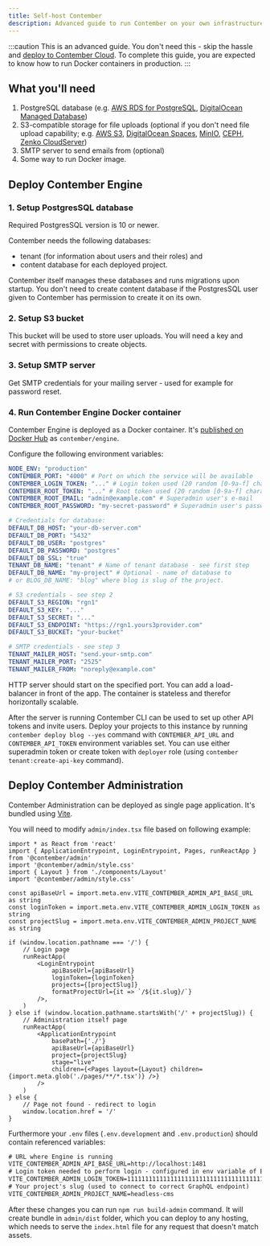 ```yaml
---
title: Self-host Contember
description: Advanced guide to run Contember on your own infrastructure.
---
```


:::caution
This is an advanced guide. You don't need this - skip the hassle and [deploy to Contember Cloud](./deploy-contember.md). To complete this guide, you are expected to know how to run Docker containers in production.
:::

## What you'll need

1. PostgreSQL database (e.g. [AWS RDS for PostgreSQL](https://aws.amazon.com/rds/postgresql/), [DigitalOcean Managed Database](https://www.digitalocean.com/products/managed-databases/))
1. S3-compatible storage for file uploads (optional if you don't need file upload capability; e.g. [AWS S3](https://aws.amazon.com/s3/), [DigitalOcean Spaces](https://www.digitalocean.com/products/spaces/), [MinIO](https://min.io/), [CEPH](https://ceph.io/), [Zenko CloudServer](https://www.zenko.io/cloudserver/))
1. SMTP server to send emails from (optional)
1. Some way to run Docker image.

## Deploy Contember Engine

### 1. Setup PostgresSQL database

Required PostgresSQL version is 10 or newer.

Contember needs the following databases: 
- tenant (for information about users and their roles) and
- content database for each deployed project.

Contember itself manages these databases and runs migrations upon startup. You don't need to create content database if the PostgresSQL user given to Contember has permission to create it on its own.


### 2. Setup S3 bucket

This bucket will be used to store user uploads. You will need a key and secret with permissions to create objects.


### 3. Setup SMTP server

Get SMTP credentials for your mailing server - used for example for password reset.


### 4. Run Contember Engine Docker container

Contember Engine is deployed as a Docker container. It's [published on Docker Hub](https://hub.docker.com/r/contember/engine/tags) as `contember/engine`. 

Configure the following environment variables:

```yaml
NODE_ENV: "production"
CONTEMBER_PORT: "4000" # Port on which the service will be available
CONTEMBER_LOGIN_TOKEN: "..." # Login token used (20 random [0-9a-f] characters; can be generated by `openssl rand -hex 20` command)
CONTEMBER_ROOT_TOKEN: "..." # Root token used (20 random [0-9a-f] characters; can be generated by `openssl rand -hex 20` command)
CONTEMBER_ROOT_EMAIL: "admin@example.com" # Superadmin user's e-mail
CONTEMBER_ROOT_PASSWORD: "my-secret-password" # Superadmin user's password

# Credentials for database:
DEFAULT_DB_HOST: "your-db-server.com"
DEFAULT_DB_PORT: "5432"
DEFAULT_DB_USER: "postgres"
DEFAULT_DB_PASSWORD: "postgres"
DEFAULT_DB_SSL: "true"
TENANT_DB_NAME: "tenant" # Name of tenant database - see first step
DEFAULT_DB_NAME: "my-project" # Optional - name of database to 
# or BLOG_DB_NAME: "blog" where blog is slug of the project.

# S3 credentials - see step 2
DEFAULT_S3_REGION: "rgn1"
DEFAULT_S3_KEY: "..."
DEFAULT_S3_SECRET: "..."
DEFAULT_S3_ENDPOINT: "https://rgn1.yours3provider.com"
DEFAULT_S3_BUCKET: "your-bucket"

# SMTP credentials - see step 3
TENANT_MAILER_HOST: "send.your-smtp.com"
TENANT_MAILER_PORT: "2525"
TENANT_MAILER_FROM: "noreply@example.com"
```

HTTP server should start on the specified port. You can add a load-balancer in front of the app. The container is stateless and therefor horizontally scalable.

After the server is running Contember CLI can be used to set up other API tokens and invite users. Deploy your projects to this instance by running `contember deploy blog --yes` command with `CONTEMBER_API_URL` and `CONTEMBER_API_TOKEN` environment variables set. You can use either superadmin token or create token with `deployer` role (using `contember tenant:create-api-key` command).


## Deploy Contember Administration

Contember Administration can be deployed as single page application. It's bundled using [Vite](https://vitejs.dev/). 

You will need to modify `admin/index.tsx` file based on following example:

```tsx title="admin/index.tsx"
import * as React from 'react'
import { ApplicationEntrypoint, LoginEntrypoint, Pages, runReactApp } from '@contember/admin'
import '@contember/admin/style.css'
import { Layout } from './components/Layout'
import '@contember/admin/style.css'

const apiBaseUrl = import.meta.env.VITE_CONTEMBER_ADMIN_API_BASE_URL as string
const loginToken = import.meta.env.VITE_CONTEMBER_ADMIN_LOGIN_TOKEN as string
const projectSlug = import.meta.env.VITE_CONTEMBER_ADMIN_PROJECT_NAME as string

if (window.location.pathname === '/') {
	// Login page
	runReactApp(
		<LoginEntrypoint
			apiBaseUrl={apiBaseUrl}
			loginToken={loginToken}
			projects={[projectSlug]}
			formatProjectUrl={it => `/${it.slug}/`}
		/>,
	)
} else if (window.location.pathname.startsWith('/' + projectSlug)) {
	// Administration itself page
	runReactApp(
		<ApplicationEntrypoint
			basePath={'./'}
			apiBaseUrl={apiBaseUrl}
			project={projectSlug}
			stage="live"
			children={<Pages layout={Layout} children={import.meta.glob('./pages/**/*.tsx')} />}
		/>
	)
} else {
	// Page not found - redirect to login
	window.location.href = '/'
}
```

Furthermore your `.env` files (`.env.development` and `.env.production`) should contain referenced variables: 

```txt title="admin/.env.production"
# URL where Engine is running
VITE_CONTEMBER_ADMIN_API_BASE_URL=http://localhost:1481
# Login token needed to perform login - configured in env variable of Engine
VITE_CONTEMBER_ADMIN_LOGIN_TOKEN=1111111111111111111111111111111111111111
# Your project's slug (used to connect to correct GraphQL endpoint)
VITE_CONTEMBER_ADMIN_PROJECT_NAME=headless-cms
```

After these changes you can run `npm run build-admin` command. It will create bundle in `admin/dist` folder, which you can deploy to any hosting, which needs to serve the `index.html` file for any request that doesn't match assets.
